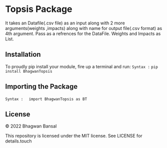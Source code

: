 # Topsis Package
It takes an Datafile(.csv file) as an input along with 2 more arguments(weights ,impacts) along with name for output file(.csv format) as 4th argument.
Pass as a refrences for the DataFile.
Weights and Impacts as List.

## Installation
To proudly pip install your module, fire up a terminal and run:
``Syntax :``
``pip install BhagwanTopsis``



## Importing the Package
``Syntax : ``
`` import BhagwanTopsis as BT``

## License

© 2022 Bhagwan Bansal

This repository is licensed under the MIT license. See LICENSE for details.touch